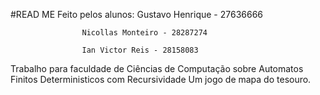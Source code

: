 #READ ME
Feito pelos alunos: 
                    Gustavo Henrique - 27636666

                    Nicollas Monteiro - 28287274

                    Ian Victor Reis - 28158083

Trabalho para faculdade de Ciências de Computação sobre Automatos Finitos Deterministicos com Recursividade 
Um jogo de mapa do tesouro. 
